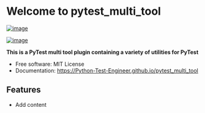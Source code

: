 # Welcome to pytest_multi_tool


[![image](https://img.shields.io/pypi/v/pytest_multi_tool.svg)](https://pypi.python.org/pypi/pytest_multi_tool)

[![image](https://pyup.io/repos/github/Python-Test-Engineer/pytest_multi_tool/shield.svg)](https://pyup.io/repos/github/Python-Test-Engineer/pytest_multi_tool)


**This is a PyTest multi tool plugin containing a variety of utilities for PyTest**


-   Free software: MIT License
-   Documentation: <https://Python-Test-Engineer.github.io/pytest_multi_tool>
    

## Features

-   Add content
